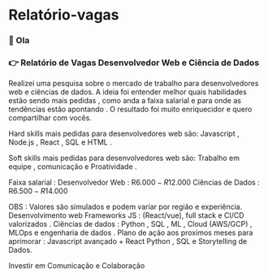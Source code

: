 # Relatório-vagas

### :wave:      Ola


### :point_right: Relatório de Vagas Desenvolvedor Web e Ciência de Dados


Realizei uma pesquisa sobre o mercado de trabalho para desenvolvedores web e ciências de dados. 
A ideia foi entender melhor quais habilidades estão sendo mais pedidas , como anda a faixa salarial e para onde as tendências estão apontando .
O resultado foi muito enriquecidor e quero compartilhar com vocês. 

Hard skills mais pedidas para desenvolvedores web são: Javascript , Node.js , React , SQL e HTML .

Soft skills mais pedidas para desenvolvedores web são: Trabalho em equipe , comunicação e Proatividade .

Faixa salarial : 
Desenvolvedor Web : R$6.000 - R$12.000 
Ciências de Dados : R$6.500 - R$14.000 

OBS : Valores são simulados e podem variar por região e experiência. 
Desenvolvimento web Frameworks JS : (React/vue), full stack e CI/CD valorizados .
Ciências de dados : Python , SQL , ML , Cloud (AWS/GCP) , MLOps e engenharia de dados .
Plano de ação aos proximos meses para aprimorar :
Javascript avançado + React 
Python , SQL e Storytelling de Dados.

Investir em Comunicação e Colaboração 


